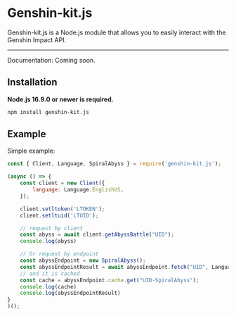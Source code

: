 # Genshin-kit.js

Genshin-kit.js is a Node.js module that allows you to easily interact with the Genshin Impact API.

---

Documentation: Coming soon.

## Installation
**Node.js 16.9.0 or newer is required.**

```bash
npm install genshin-kit.js
```

## Example

Simple example:

```javascript
const { Client, Language, SpiralAbyss } = require('genshin-kit.js');

(async () => {
    const client = new Client({
        language: Language.EnglishUS,
    });

    client.setltoken('LTOKEN');
    client.setltuid('LTUID');

    // request by client
    const abyss = await client.getAbyssBattle("UID");
    console.log(abyss)

    // Or request by endpoint
    const abyssEndpoint = new SpiralAbyss();
    const abyssEndpointResult = await abyssEndpoint.fetch("UID", Language.ChineseTW, `ltoken=YOUR_LTOKEN;ltuid=YOUR_LTUID`);
    // and it is cached
    const cache = abyssEndpoint.cache.get("UID-SpiralAbyss");
    console.log(cache)
    console.log(abyssEndpointResult)
}
)();
```